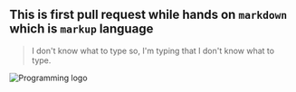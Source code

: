 ## This is first pull request while hands on `markdown` which is `markup` language  
> I don't know what to type so, I'm typing that I don't know what to type.  

![Programming logo](https://i.pinimg.com/1200x/88/e8/a0/88e8a0cbd17892d17a64a108a69057f2.jpg)

